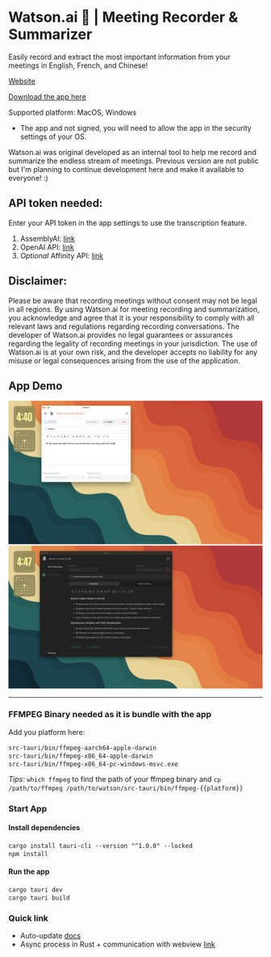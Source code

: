 # Watson.ai 🔎 | Meeting Recorder & Summarizer

Easily record and extract the most important information from your meetings in English, French, and Chinese!

[Website](https://guillaume.sh/watson)

[Download the app here](https://github.com/LatentDream/watson.ai/releases/latest)

Supported platform: MacOS, Windows
- The app and not signed, you will need to allow the app in the security settings of your OS.

Watson.ai was original developed as an internal tool to help me record and summarize the endless stream of meetings. Previous version are not public but I'm planning to continue development here and make it available to everyone! :)


## API token needed: 
Enter your API token in the app settings to use the transcription feature.
1. AssemblyAI: [link](https://www.assemblyai.com/)
2. OpenAI API: [link](https://openai.com/)
3. _Optional_ Affinity API: [link](https://www.affinity.co/)

## Disclaimer:
Please be aware that recording meetings without consent may not be legal in all regions. By using Watson.ai for meeting recording and summarization, you acknowledge and agree that it is your responsibility to comply with all relevant laws and regulations regarding recording conversations. The developer of Watson.ai provides no legal guarantees or assurances regarding the legality of recording meetings in your jurisdiction. The use of Watson.ai is at your own risk, and the developer accepts no liability for any misuse or legal consequences arising from the use of the application.

## App Demo
![Recording](./docs/recording.png "Recording view")
![Meeting](./docs/meeting.png "Meeting view")

---

### FFMPEG Binary needed as it is bundle with the app
Add you platform here: 
```
src-tauri/bin/ffmpeg-aarch64-apple-darwin
src-tauri/bin/ffmpeg-x86_64-apple-darwin
src-tauri/bin/ffmpeg-x86_64-pc-windows-msvc.exe
```
_Tips_: `which ffmpeg` to find the path of your ffmpeg binary and `cp /path/to/ffmpeg /path/to/watson/src-tauri/bin/ffmpeg-{{platform}}`

### Start App

#### Install dependencies
```
cargo install tauri-cli --version "^1.0.0" --locked
npm install
```

#### Run the app
```
cargo tauri dev
cargo tauri build
```

### Quick link
- Auto-update [docs](https://tauri.app/v1/guides/distribution/updater/)
- Async process in Rust + communication with webview [link](https://rfdonnelly.github.io/posts/tauri-async-rust-process/)
